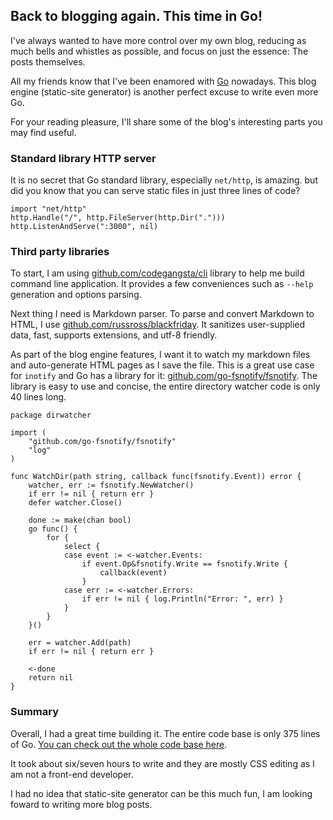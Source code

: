 ## Back to blogging again. This time in Go!

I've always wanted to have more control over my own blog, reducing as much bells and whistles as possible, and focus on just the essence: The posts themselves.

All my friends know that I've been enamored with [Go](https://golang.org/) nowadays. This blog engine (static-site generator) is another perfect excuse to write even more Go.

For your reading pleasure, I'll share some of the blog's interesting parts you may find useful.


### Standard library HTTP server

It is no secret that Go standard library, especially `net/http`, is amazing. but did you know that you can serve static files in just three lines of code?

<pre class="code"><code class="language-go">import "net/http"
http.Handle("/", http.FileServer(http.Dir(".")))
http.ListenAndServe(":3000", nil)
</code></pre>


### Third party libraries

To start, I am using [github.com/codegangsta/cli](https://github.com/codegangsta/cli) library to help me build command line application.
It provides a few conveniences such as `--help` generation and options parsing.

Next thing I need is Markdown parser. To parse and convert Markdown to HTML, I use [github.com/russross/blackfriday](https://github.com/russross/blackfriday).
It sanitizes user-supplied data, fast, supports extensions, and utf-8 friendly.

As part of the blog engine features, I want it to watch my markdown files and auto-generate HTML pages as I save the file.
This is a great use case for `inotify` and Go has a library for it: [github.com/go-fsnotify/fsnotify](github.com/go-fsnotify/fsnotify).
The library is easy to use and concise, the entire directory watcher code is only 40 lines long.

<pre class="code"><code class="language-go">package dirwatcher

import (
    "github.com/go-fsnotify/fsnotify"
    "log"
)

func WatchDir(path string, callback func(fsnotify.Event)) error {
    watcher, err := fsnotify.NewWatcher()
    if err != nil { return err }
    defer watcher.Close()

    done := make(chan bool)
    go func() {
        for {
            select {
            case event := <-watcher.Events:
                if event.Op&fsnotify.Write == fsnotify.Write {
                    callback(event)
                }
            case err := <-watcher.Errors:
                if err != nil { log.Println("Error: ", err) }
            }
        }
    }()

    err = watcher.Add(path)
    if err != nil { return err }

    <-done
    return nil
}
</code></pre>


### Summary

Overall, I had a great time building it. The entire code base is only 375 lines of Go. [You can check out the whole code base here](https://github.com/didip/didip.github.io).

It took about six/seven hours to write and they are mostly CSS editing as I am not a front-end developer.

I had no idea that static-site generator can be this much fun, I am looking foward to writing more blog posts.
